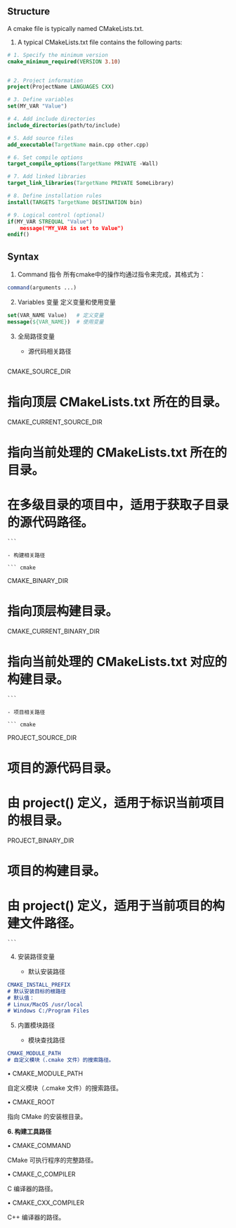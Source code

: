 ## Structure
A cmake file is typically named CMakeLists.txt.
1. A typical CMakeLists.txt file contains the following parts:
```cmake
# 1. Specify the minimum version
cmake_minimum_required(VERSION 3.10)


# 2. Project information
project(ProjectName LANGUAGES CXX)

# 3. Define variables
set(MY_VAR "Value")

# 4. Add include directories
include_directories(path/to/include)

# 5. Add source files
add_executable(TargetName main.cpp other.cpp)

# 6. Set compile options
target_compile_options(TargetName PRIVATE -Wall)

# 7. Add linked libraries
target_link_libraries(TargetName PRIVATE SomeLibrary)

# 8. Define installation rules
install(TARGETS TargetName DESTINATION bin)

# 9. Logical control (optional)
if(MY_VAR STREQUAL "Value")
    message("MY_VAR is set to Value")
endif()
```

## Syntax
1. Command 指令 
	所有cmake中的操作均通过指令来完成，其格式为：
```cmake
command(arguments ...)
```
	
2. Variables 变量
	定义变量和使用变量
```cmake
set(VAR_NAME Value)   # 定义变量
message(${VAR_NAME})  # 使用变量
```

3. 全局路径变量
	
	- 源代码相关路径
	
	``` cmake
CMAKE_SOURCE_DIR
# 指向顶层 CMakeLists.txt 所在的目录。

CMAKE_CURRENT_SOURCE_DIR
# 指向当前处理的 CMakeLists.txt 所在的目录。
# 在多级目录的项目中，适用于获取子目录的源代码路径。
	```
	
	- 构建相关路径
	
	``` cmake
CMAKE_BINARY_DIR
# 指向顶层构建目录。

CMAKE_CURRENT_BINARY_DIR
# 指向当前处理的 CMakeLists.txt 对应的构建目录。
	```
	
	- 项目相关路径
	
	``` cmake
PROJECT_SOURCE_DIR
# 项目的源代码目录。
# 由 project() 定义，适用于标识当前项目的根目录。

PROJECT_BINARY_DIR
# 项目的构建目录。
# 由 project() 定义，适用于当前项目的构建文件路径。
	```

4. 安装路径变量
	
	- 默认安装路径
	
``` cmake
CMAKE_INSTALL_PREFIX
# 默认安装目标的根路径
# 默认值：
# Linux/MacOS /usr/local
# Windows C:/Program Files
```

5. 内置模块路径
	
	- 模块查找路径
	
``` cmake
CMAKE_MODULE_PATH
# 自定义模块（.cmake 文件）的搜索路径。
```
	
	
	
• CMAKE_MODULE_PATH

自定义模块（.cmake 文件）的搜索路径。

• CMAKE_ROOT

指向 CMake 的安装根目录。

  

**6. 构建工具路径**

• CMAKE_COMMAND

CMake 可执行程序的完整路径。

• CMAKE_C_COMPILER

C 编译器的路径。

• CMAKE_CXX_COMPILER

C++ 编译器的路径。